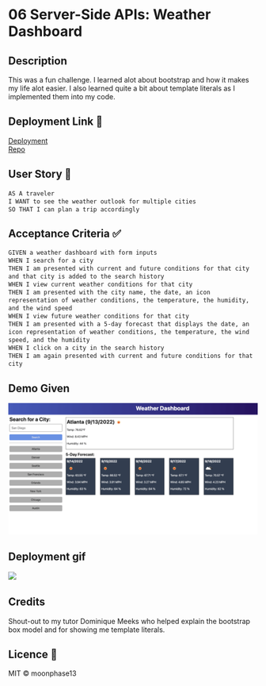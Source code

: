 # 06 Server-Side APIs: Weather Dashboard

## Description
This was a fun challenge. I learned alot about bootstrap and how it makes my life alot easier. I also learned quite a bit about template literals as I implemented them into my code.
<br>

## Deployment Link 🔗
[Deployment](https://moonphase13.github.io/myWeatherDashboard-C6/)<br>
[Repo](https://github.com/moonphase13/myWeatherDashboard-C6)<br>

## User Story 📘

```
AS A traveler
I WANT to see the weather outlook for multiple cities
SO THAT I can plan a trip accordingly
```

## Acceptance Criteria ✅

```
GIVEN a weather dashboard with form inputs
WHEN I search for a city
THEN I am presented with current and future conditions for that city and that city is added to the search history
WHEN I view current weather conditions for that city
THEN I am presented with the city name, the date, an icon representation of weather conditions, the temperature, the humidity, and the wind speed
WHEN I view future weather conditions for that city
THEN I am presented with a 5-day forecast that displays the date, an icon representation of weather conditions, the temperature, the wind speed, and the humidity
WHEN I click on a city in the search history
THEN I am again presented with current and future conditions for that city
```

## Demo Given
<img src='./assets/images/06-server-side-apis-homework-demo.png'><br>

## Deployment gif
<img src='./assets/images/deployment.gif'><br>

## Credits
Shout-out to my tutor Dominique Meeks who helped explain the bootstrap box model and for showing me template literals.
<br>

## Licence 🔑
MIT © moonphase13
